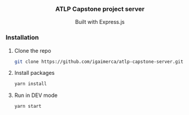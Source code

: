 <div align="center">
  <h3 align="center">ATLP Capstone project server</h3>

  <p align="center">
        Built with Express.js
  </p>
</div>

### Installation

1. Clone the repo
   ```sh
   git clone https://github.com/igaimerca/atlp-capstone-server.git
   ```
2. Install packages
   ```sh
   yarn install
   ```
2. Run in DEV mode
   ```sh
   yarn start
   ```
